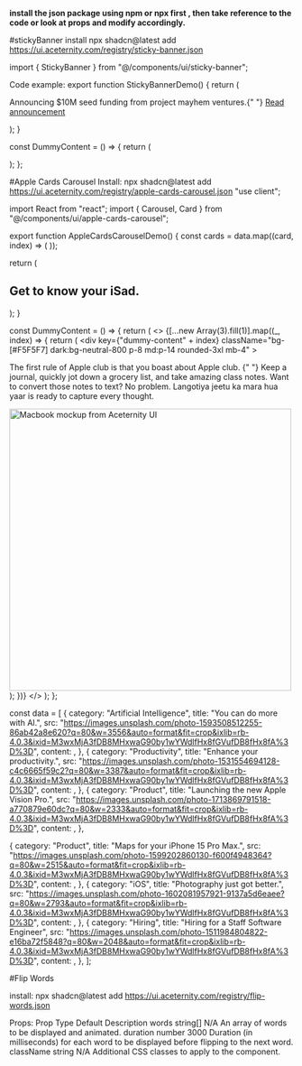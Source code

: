 **install the json package using npm or npx first , then take reference to the code or look at props and modify accordingly.**

#stickyBanner
install
npx shadcn@latest add https://ui.aceternity.com/registry/sticky-banner.json

import { StickyBanner } from "@/components/ui/sticky-banner";

Code example:
export function StickyBannerDemo() {
  return (
    <div className="relative flex h-[60vh] w-full flex-col overflow-y-auto">
      <StickyBanner className="bg-gradient-to-b from-blue-500 to-blue-600">
        <p className="mx-0 max-w-[90%] text-white drop-shadow-md">
          Announcing $10M seed funding from project mayhem ventures.{" "}
          <a href="#" className="transition duration-200 hover:underline">
            Read announcement
          </a>
        </p>
      </StickyBanner>
      <DummyContent />
    </div>
  );
}

const DummyContent = () => {
  return (
    <div className="relative mx-auto flex w-full max-w-7xl flex-col gap-10 py-8">
      <div className="h-96 w-full animate-pulse rounded-lg bg-neutral-100 dark:bg-neutral-800" />
      <div className="h-96 w-full animate-pulse rounded-lg bg-neutral-100 dark:bg-neutral-800" />
      <div className="h-96 w-full animate-pulse rounded-lg bg-neutral-100 dark:bg-neutral-800" />
    </div>
  );
};


#Apple Cards Carousel
Install:
npx shadcn@latest add https://ui.aceternity.com/registry/apple-cards-carousel.json
"use client";

import React from "react";
import { Carousel, Card } from "@/components/ui/apple-cards-carousel";

export function AppleCardsCarouselDemo() {
  const cards = data.map((card, index) => (
    <Card key={card.src} card={card} index={index} />
  ));

  return (
    <div className="w-full h-full py-20">
      <h2 className="max-w-7xl pl-4 mx-auto text-xl md:text-5xl font-bold text-neutral-800 dark:text-neutral-200 font-sans">
        Get to know your iSad.
      </h2>
      <Carousel items={cards} />
    </div>
  );
}

const DummyContent = () => {
  return (
    <>
      {[...new Array(3).fill(1)].map((_, index) => {
        return (
          <div
            key={"dummy-content" + index}
            className="bg-[#F5F5F7] dark:bg-neutral-800 p-8 md:p-14 rounded-3xl mb-4"
          >
            <p className="text-neutral-600 dark:text-neutral-400 text-base md:text-2xl font-sans max-w-3xl mx-auto">
              <span className="font-bold text-neutral-700 dark:text-neutral-200">
                The first rule of Apple club is that you boast about Apple club.
              </span>{" "}
              Keep a journal, quickly jot down a grocery list, and take amazing
              class notes. Want to convert those notes to text? No problem.
              Langotiya jeetu ka mara hua yaar is ready to capture every
              thought.
            </p>
            <img
              src="https://assets.aceternity.com/macbook.png"
              alt="Macbook mockup from Aceternity UI"
              height="500"
              width="500"
              className="md:w-1/2 md:h-1/2 h-full w-full mx-auto object-contain"
            />
          </div>
        );
      })}
    </>
  );
};

const data = [
  {
    category: "Artificial Intelligence",
    title: "You can do more with AI.",
    src: "https://images.unsplash.com/photo-1593508512255-86ab42a8e620?q=80&w=3556&auto=format&fit=crop&ixlib=rb-4.0.3&ixid=M3wxMjA3fDB8MHxwaG90by1wYWdlfHx8fGVufDB8fHx8fA%3D%3D",
    content: <DummyContent />,
  },
  {
    category: "Productivity",
    title: "Enhance your productivity.",
    src: "https://images.unsplash.com/photo-1531554694128-c4c6665f59c2?q=80&w=3387&auto=format&fit=crop&ixlib=rb-4.0.3&ixid=M3wxMjA3fDB8MHxwaG90by1wYWdlfHx8fGVufDB8fHx8fA%3D%3D",
    content: <DummyContent />,
  },
  {
    category: "Product",
    title: "Launching the new Apple Vision Pro.",
    src: "https://images.unsplash.com/photo-1713869791518-a770879e60dc?q=80&w=2333&auto=format&fit=crop&ixlib=rb-4.0.3&ixid=M3wxMjA3fDB8MHxwaG90by1wYWdlfHx8fGVufDB8fHx8fA%3D%3D",
    content: <DummyContent />,
  },

  {
    category: "Product",
    title: "Maps for your iPhone 15 Pro Max.",
    src: "https://images.unsplash.com/photo-1599202860130-f600f4948364?q=80&w=2515&auto=format&fit=crop&ixlib=rb-4.0.3&ixid=M3wxMjA3fDB8MHxwaG90by1wYWdlfHx8fGVufDB8fHx8fA%3D%3D",
    content: <DummyContent />,
  },
  {
    category: "iOS",
    title: "Photography just got better.",
    src: "https://images.unsplash.com/photo-1602081957921-9137a5d6eaee?q=80&w=2793&auto=format&fit=crop&ixlib=rb-4.0.3&ixid=M3wxMjA3fDB8MHxwaG90by1wYWdlfHx8fGVufDB8fHx8fA%3D%3D",
    content: <DummyContent />,
  },
  {
    category: "Hiring",
    title: "Hiring for a Staff Software Engineer",
    src: "https://images.unsplash.com/photo-1511984804822-e16ba72f5848?q=80&w=2048&auto=format&fit=crop&ixlib=rb-4.0.3&ixid=M3wxMjA3fDB8MHxwaG90by1wYWdlfHx8fGVufDB8fHx8fA%3D%3D",
    content: <DummyContent />,
  },
];

#Flip Words

install:
npx shadcn@latest add https://ui.aceternity.com/registry/flip-words.json

Props:
Prop	Type	Default	Description
words	string[]	N/A	An array of words to be displayed and animated.
duration	number	3000	Duration (in milliseconds) for each word to be displayed before flipping to the next word.
className	string	N/A	Additional CSS classes to apply to the component.
